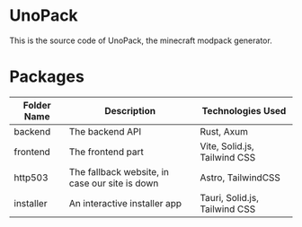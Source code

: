 # UnoPack

This is the source code of UnoPack, the minecraft modpack generator.

# Packages

| Folder Name | Description                                    | Technologies Used             |
| ----------- | ---------------------------------------------- | ----------------------------- |
| backend     | The backend API                                | Rust, Axum                    |
| frontend    | The frontend part                              | Vite, Solid.js, Tailwind CSS  |
| http503     | The fallback website, in case our site is down | Astro, TailwindCSS            |
| installer   | An interactive installer app                   | Tauri, Solid.js, Tailwind CSS |
